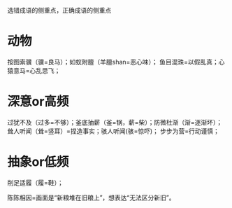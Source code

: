 选错成语的侧重点，正确成语的侧重点

# 动物
按图索骥（骥=良马）；如蚁附膻（羊膻shan=恶心味）；
鱼目混珠=以假乱真；心猿意马=心乱思飞；
# 深意or高频
过犹不及（过多=不够）；釜底抽薪（釜=锅，薪=柴）；防微杜渐（渐=逐渐坏）；
耸人听闻（耸=竖耳）=捏造事实；骇人听闻(骇=惊吓)；
步步为营=行动谨慎；


# 抽象or低频
削足适履（履=鞋）；

陈陈相因=画面是“新粮堆在旧粮上”，想表达“无法区分新旧”。
